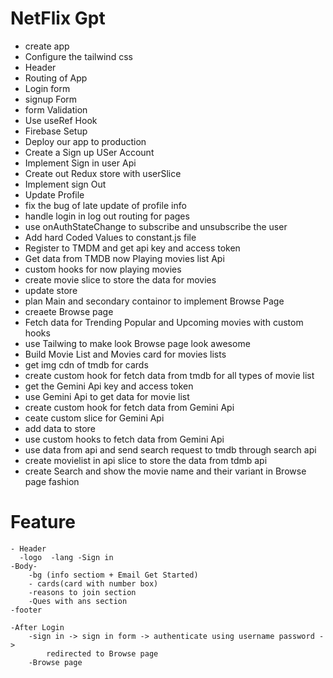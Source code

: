 # NetFlix Gpt

- create app
- Configure the tailwind css
- Header
- Routing of App
- Login form
- signup Form
- form Validation
- Use useRef Hook
- Firebase Setup
- Deploy our app to production
- Create a Sign up USer Account
- Implement Sign in user Api
- Create out Redux store with userSlice
- Implement sign Out
- Update Profile
- fix the bug of late update of profile info
- handle login in log out routing for pages
- use onAuthStateChange to subscribe and unsubscribe the user
- Add hard Coded Values to constant.js file
- Register to TMDM and get api key and access token
- Get data from TMDB now Playing movies list Api
- custom hooks for now playing movies
- create movie slice to store the data for movies
- update store
- plan Main and secondary containor to implement Browse Page
- creaete Browse page
- Fetch data for Trending Popular and Upcoming movies with custom hooks
- use Tailwing to make look Browse page look awesome
- Build Movie List and Movies card for movies lists
- get img cdn of tmdb for cards
- create custom hook for fetch data from tmdb for all types of movie list
- get the  Gemini Api key and access token 
- use Gemini Api to get data for movie list
- create custom hook for fetch data from Gemini Api
- ceate custom slice for Gemini Api
- add data to store
- use custom hooks to fetch data from Gemini Api
- use data from api and send search request to tmdb  through search api
- create  movielist  in api slice  to store the data from tdmb api
- create Search and show the movie name  and their variant in  Browse page fashion

# Feature

    - Header
      -logo  -lang -Sign in
    -Body-
        -bg (info sectiom + Email Get Started)
        - cards(card with number box)
        -reasons to join section
        -Ques with ans section
    -footer

    -After Login
        -sign in -> sign in form -> authenticate using username password ->
            redirected to Browse page
        -Browse page
